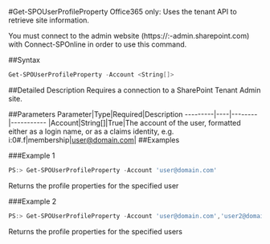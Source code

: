 #Get-SPOUserProfileProperty
Office365 only: Uses the tenant API to retrieve site information.

You must connect to the admin website (https://:<tenant>-admin.sharepoint.com) with Connect-SPOnline in order to use this command. 

##Syntax
```powershell
Get-SPOUserProfileProperty -Account <String[]>
```


##Detailed Description
Requires a connection to a SharePoint Tenant Admin site.

##Parameters
Parameter|Type|Required|Description
---------|----|--------|-----------
|Account|String[]|True|The account of the user, formatted either as a login name, or as a claims identity, e.g. i:0#.f|membership|user@domain.com|
##Examples

###Example 1
```powershell
PS:> Get-SPOUserProfileProperty -Account 'user@domain.com'
```
Returns the profile properties for the specified user

###Example 2
```powershell
PS:> Get-SPOUserProfileProperty -Account 'user@domain.com','user2@domain.com'
```
Returns the profile properties for the specified users

